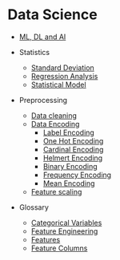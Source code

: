 # Data Science

* [ML, DL and AI](./differences)
* Statistics
    * [Standard Deviation](statistics/standard-deviation)
    * [Regression Analysis](statistics/regression)
    * [Statistical Model](statistics/statistical-model)
* Preprocessing
    * [Data cleaning](./data-cleaning)
    * [Data Encoding](preprocessing/data-encoding)
        * [Label Encoding](preprocessing/data-encoding/label-encoding)
        * [One Hot Encoding](preprocessing/data-encoding/one-hot-encoding)
        * [Cardinal Encoding](preprocessing/data-encoding/cardinal-encoding)
        * [Helmert Encoding](preprocessing/data-encoding/helmert-encoding)
        * [Binary Encoding](preprocessing/data-encoding/binary-encoding)
        * [Frequency Encoding](preprocessing/data-encoding/frequency-encoding)
        * [Mean Encoding](preprocessing/mean-encoding)
    * [Feature scaling](preprocessing/feature-scaling)


* Glossary
    * [Categorical Variables](glossary/categorical-variables)
    * [Feature Engineering](glossary/feature-engineering)
    * [Features](glossary/features)
    * [Feature Columns](glossary/feature-columns)